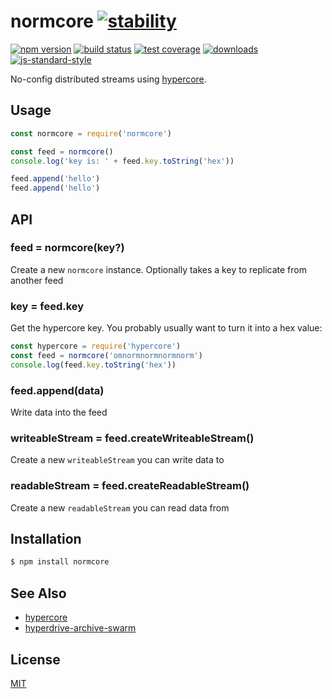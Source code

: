 # normcore [![stability][0]][1]
[![npm version][2]][3] [![build status][4]][5] [![test coverage][6]][7]
[![downloads][8]][9] [![js-standard-style][10]][11]

No-config distributed streams using [hypercore][hypercore].

## Usage
```js
const normcore = require('normcore')

const feed = normcore()
console.log('key is: ' + feed.key.toString('hex'))

feed.append('hello')
feed.append('hello')
```

## API
### feed = normcore(key?)
Create a new `normcore` instance. Optionally takes a key to replicate from
another feed

### key = feed.key
Get the hypercore key. You probably usually want to turn it into a hex value:
```js
const hypercore = require('hypercore')
const feed = normcore('omnormnormnormnorm')
console.log(feed.key.toString('hex'))
```

### feed.append(data)
Write data into the feed

### writeableStream = feed.createWriteableStream()
Create a new `writeableStream` you can write data to

### readableStream = feed.createReadableStream()
Create a new `readableStream` you can read data from

## Installation
```sh
$ npm install normcore
```

## See Also
- [hypercore][hypercore]
- [hyperdrive-archive-swarm][swarm]

## License
[MIT](https://tldrlegal.com/license/mit-license)

[0]: https://img.shields.io/badge/stability-experimental-orange.svg?style=flat-square
[1]: https://nodejs.org/api/documentation.html#documentation_stability_index
[2]: https://img.shields.io/npm/v/normcore.svg?style=flat-square
[3]: https://npmjs.org/package/normcore
[4]: https://img.shields.io/travis/yoshuawuyts/normcore/master.svg?style=flat-square
[5]: https://travis-ci.org/yoshuawuyts/normcore
[6]: https://img.shields.io/codecov/c/github/yoshuawuyts/normcore/master.svg?style=flat-square
[7]: https://codecov.io/github/yoshuawuyts/normcore
[8]: http://img.shields.io/npm/dm/normcore.svg?style=flat-square
[9]: https://npmjs.org/package/normcore
[10]: https://img.shields.io/badge/code%20style-standard-brightgreen.svg?style=flat-square
[11]: https://github.com/feross/standard

[hypercore]: https://github.com/mafintosh/hypercore
[swarm]: https://github.com/karissa/hyperdrive-archive-swarm
